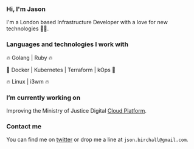 ### Hi, I'm Jason

I'm a London based Infrastructure Developer with a love for new technologies 👨‍💻.

### Languages and technologies I work with

🔥 Golang | Ruby 🔥

🌟 Docker | Kubernetes | Terraform | kOps 🌟

🔥 Linux | i3wm 🔥

### I’m currently working on 

Improving the Ministry of Justice Digital [Cloud Platform](https://github.com/ministryofjustice/cloud-platform-infrastructure/). 

### Contact me

You can find me on [twitter](https://twitter.com/jsonbirchall) or drop me a line at `json.birchall@gmail.com`.
<!--
**jasonBirchall/jasonBirchall** is a ✨ _special_ ✨ repository because its `README.md` (this file) appears on your GitHub profile.

Here are some ideas to get you started:

- 🔭 I’m currently working on ...
- 🌱 I’m currently learning ...
- 👯 I’m looking to collaborate on ...
- 🤔 I’m looking for help with ...
- 💬 Ask me about ...
- 📫 How to reach me: ...
- 😄 Pronouns: ...
- ⚡ Fun fact: ...
-->
